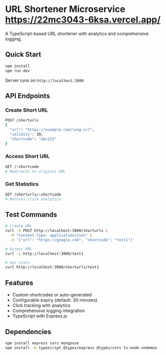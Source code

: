 ﻿# URL Shortener Microservice https://22mc3043-6ksa.vercel.app/

A TypeScript-based URL shortener with analytics and comprehensive logging.

## Quick Start

```bash
npm install
npm run dev
```

Server runs on `http://localhost:3000`

## API Endpoints

### Create Short URL
```bash
POST /shorturls
{
  "url": "https://example.com/long-url",
  "validity": 30,
  "shortcode": "abc123"
}
```

### Access Short URL
```bash
GET /:shortcode
# Redirects to original URL
```

### Get Statistics
```bash
GET /shorturls/:shortcode
# Returns click analytics
```

## Test Commands

```bash
# Create URL
curl -X POST http://localhost:3000/shorturls \
  -H "Content-Type: application/json" \
  -d '{"url": "https://google.com", "shortcode": "test1"}'

# Access URL
curl -L http://localhost:3000/test1

# Get stats
curl http://localhost:3000/shorturls/test1
```

## Features

- Custom shortcodes or auto-generated
- Configurable expiry (default: 30 minutes)
- Click tracking with analytics
- Comprehensive logging integration
- TypeScript with Express.js

## Dependencies

```bash
npm install express cors mongoose
npm install -D typescript @types/express @types/cors ts-node nodemon

```
